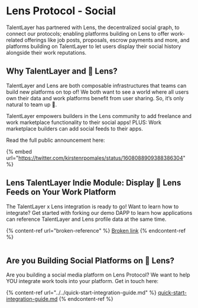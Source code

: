 # Lens Protocol - Social

TalentLayer has partnered with Lens, the decentralized social graph, to connect our protocols; enabling platforms building on Lens to offer work-related offerings like job posts, proposals, escrow payments and more, and platforms building on TalentLayer to let users display their social history alongside their work reputations.&#x20;

## Why TalentLayer and 🌱 Lens?

TalentLayer and Lens are both composable infrastructures that teams can build new platforms on top of! We both want to see a world where all users own their data and work platforms benefit from user sharing. So, it’s only natural to team up 🤝.

TalentLayer empowers builders in the Lens community to add freelance and work marketplace functionality to their social apps! PLUS: Work marketplace builders can add social feeds to their apps.

Read the full public announcement here:&#x20;

{% embed url="https://twitter.com/kirstenrpomales/status/1608088909388386304" %}

## Lens TalentLayer Indie Module: Display 🌱 Lens Feeds on Your Work Platform

The TalentLayer x Lens integration is ready to go! Want to learn how to integrate? Get started with forking our demo DAPP to learn how applications can reference TalentLayer and Lens profile data at the same time.

{% content-ref url="broken-reference" %}
[Broken link](broken-reference)
{% endcontent-ref %}

<figure><img src="../../.gitbook/assets/Screen Shot 2023-03-25 at 12.14.22 PM.png" alt=""><figcaption></figcaption></figure>

## Are you Building Social Platforms on 🌱 Lens?

Are you building a social media platform on Lens Protocol? We want to help YOU integrate work tools into your platform. Get in touch here:&#x20;

{% content-ref url="../../quick-start-integration-guide.md" %}
[quick-start-integration-guide.md](../../quick-start-integration-guide.md)
{% endcontent-ref %}
